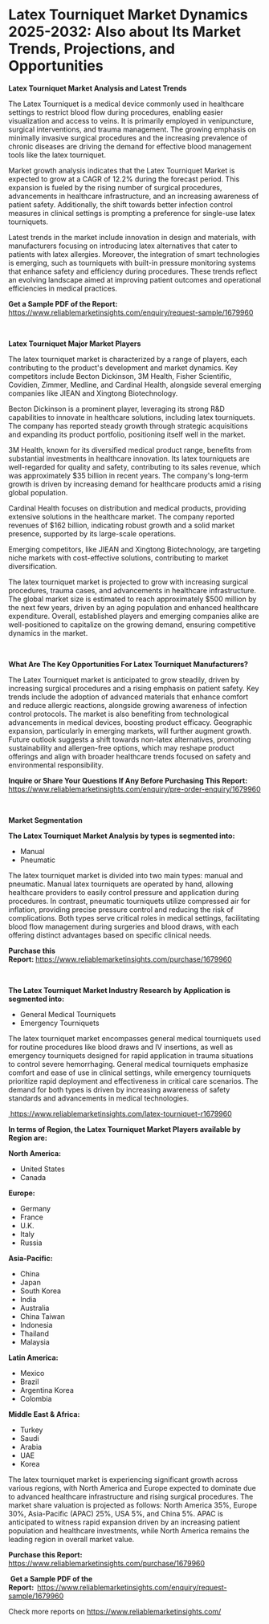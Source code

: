 <p><h1>Latex Tourniquet Market Dynamics 2025-2032: Also about Its Market Trends, Projections, and Opportunities</h1></p><p><strong>Latex Tourniquet Market Analysis and Latest Trends</strong></p>
<p><p>The Latex Tourniquet is a medical device commonly used in healthcare settings to restrict blood flow during procedures, enabling easier visualization and access to veins. It is primarily employed in venipuncture, surgical interventions, and trauma management. The growing emphasis on minimally invasive surgical procedures and the increasing prevalence of chronic diseases are driving the demand for effective blood management tools like the latex tourniquet.</p><p>Market growth analysis indicates that the Latex Tourniquet Market is expected to grow at a CAGR of 12.2% during the forecast period. This expansion is fueled by the rising number of surgical procedures, advancements in healthcare infrastructure, and an increasing awareness of patient safety. Additionally, the shift towards better infection control measures in clinical settings is prompting a preference for single-use latex tourniquets.</p><p>Latest trends in the market include innovation in design and materials, with manufacturers focusing on introducing latex alternatives that cater to patients with latex allergies. Moreover, the integration of smart technologies is emerging, such as tourniquets with built-in pressure monitoring systems that enhance safety and efficiency during procedures. These trends reflect an evolving landscape aimed at improving patient outcomes and operational efficiencies in medical practices.</p></p>
<p><strong>Get a Sample PDF of the Report:&nbsp;</strong> <a href="https://www.reliablemarketinsights.com/enquiry/request-sample/1679960?utm_campaign=2111&utm_medium=2&utm_source=Github&utm_content=ia&utm_term=25032025&utm_id=latex-tourniquet">https://www.reliablemarketinsights.com/enquiry/request-sample/1679960</a></p>
<p>&nbsp;</p>
<p><strong>Latex Tourniquet Major Market Players</strong></p>
<p><p>The latex tourniquet market is characterized by a range of players, each contributing to the product's development and market dynamics. Key competitors include Becton Dickinson, 3M Health, Fisher Scientific, Covidien, Zimmer, Medline, and Cardinal Health, alongside several emerging companies like JIEAN and Xingtong Biotechnology.</p><p>Becton Dickinson is a prominent player, leveraging its strong R&D capabilities to innovate in healthcare solutions, including latex tourniquets. The company has reported steady growth through strategic acquisitions and expanding its product portfolio, positioning itself well in the market.</p><p>3M Health, known for its diversified medical product range, benefits from substantial investments in healthcare innovation. Its latex tourniquets are well-regarded for quality and safety, contributing to its sales revenue, which was approximately $35 billion in recent years. The company's long-term growth is driven by increasing demand for healthcare products amid a rising global population.</p><p>Cardinal Health focuses on distribution and medical products, providing extensive solutions in the healthcare market. The company reported revenues of $162 billion, indicating robust growth and a solid market presence, supported by its large-scale operations.</p><p>Emerging competitors, like JIEAN and Xingtong Biotechnology, are targeting niche markets with cost-effective solutions, contributing to market diversification.</p><p>The latex tourniquet market is projected to grow with increasing surgical procedures, trauma cases, and advancements in healthcare infrastructure. The global market size is estimated to reach approximately $500 million by the next few years, driven by an aging population and enhanced healthcare expenditure. Overall, established players and emerging companies alike are well-positioned to capitalize on the growing demand, ensuring competitive dynamics in the market.</p></p>
<p>&nbsp;</p>
<p><strong>What Are The Key Opportunities For Latex Tourniquet Manufacturers?</strong></p>
<p><p>The Latex Tourniquet market is anticipated to grow steadily, driven by increasing surgical procedures and a rising emphasis on patient safety. Key trends include the adoption of advanced materials that enhance comfort and reduce allergic reactions, alongside growing awareness of infection control protocols. The market is also benefiting from technological advancements in medical devices, boosting product efficacy. Geographic expansion, particularly in emerging markets, will further augment growth. Future outlook suggests a shift towards non-latex alternatives, promoting sustainability and allergen-free options, which may reshape product offerings and align with broader healthcare trends focused on safety and environmental responsibility.</p></p>
<p><strong>Inquire or Share Your Questions If Any Before Purchasing This Report:</strong> <a href="https://www.reliablemarketinsights.com/enquiry/pre-order-enquiry/1679960?utm_campaign=2111&utm_medium=2&utm_source=Github&utm_content=ia&utm_term=25032025&utm_id=latex-tourniquet">https://www.reliablemarketinsights.com/enquiry/pre-order-enquiry/1679960</a></p>
<p>&nbsp;</p>
<p><strong>Market Segmentation</strong></p>
<p><strong>The Latex Tourniquet Market Analysis by types is segmented into:</strong></p>
<p><ul><li>Manual</li><li>Pneumatic</li></ul></p>
<p><p>The latex tourniquet market is divided into two main types: manual and pneumatic. Manual latex tourniquets are operated by hand, allowing healthcare providers to easily control pressure and application during procedures. In contrast, pneumatic tourniquets utilize compressed air for inflation, providing precise pressure control and reducing the risk of complications. Both types serve critical roles in medical settings, facilitating blood flow management during surgeries and blood draws, with each offering distinct advantages based on specific clinical needs.</p></p>
<p><strong>Purchase this Report:&nbsp;</strong><a href="https://www.reliablemarketinsights.com/purchase/1679960?utm_campaign=2111&utm_medium=2&utm_source=Github&utm_content=ia&utm_term=25032025&utm_id=latex-tourniquet">https://www.reliablemarketinsights.com/purchase/1679960</a></p>
<p>&nbsp;</p>
<p><strong>The Latex Tourniquet Market Industry Research by Application is segmented into:</strong></p>
<p><ul><li>General Medical Tourniquets</li><li>Emergency Tourniquets</li></ul></p>
<p><p>The latex tourniquet market encompasses general medical tourniquets used for routine procedures like blood draws and IV insertions, as well as emergency tourniquets designed for rapid application in trauma situations to control severe hemorrhaging. General medical tourniquets emphasize comfort and ease of use in clinical settings, while emergency tourniquets prioritize rapid deployment and effectiveness in critical care scenarios. The demand for both types is driven by increasing awareness of safety standards and advancements in medical technologies.</p></p>
<p><a href="https://www.reliablemarketinsights.com/latex-tourniquet-r1679960?utm_campaign=2111&utm_medium=2&utm_source=Github&utm_content=ia&utm_term=25032025&utm_id=latex-tourniquet">&nbsp;https://www.reliablemarketinsights.com/latex-tourniquet-r1679960</a></p>
<p><strong>In terms of Region, the Latex Tourniquet Market Players available by Region are:</strong></p>
<p>
    <p> <strong> North America: </strong>
        <ul>
            <li>United States</li>
            <li>Canada</li>
        </ul>
        </p> 
    <p> <strong> Europe: </strong>
        <ul>
            <li>Germany</li>
            <li>France</li>
            <li>U.K.</li>
            <li>Italy</li>
            <li>Russia</li>
        </ul>
        </p> 
    <p> <strong> Asia-Pacific: </strong>
        <ul>
            <li>China</li>
            <li>Japan</li>
            <li>South Korea</li>
            <li>India</li>
            <li>Australia</li>
            <li>China Taiwan</li>
            <li>Indonesia</li>
            <li>Thailand</li>
            <li>Malaysia</li>
        </ul>
        </p> 
    <p> <strong> Latin America: </strong>
        <ul>
            <li>Mexico</li>
            <li>Brazil</li>
            <li>Argentina Korea</li>
            <li>Colombia</li>
        </ul>
        </p> 
    <p> <strong> Middle East & Africa: </strong>
        <ul>
            <li>Turkey</li>
            <li>Saudi</li>
            <li>Arabia</li>
            <li>UAE</li>
            <li>Korea</li>
        </ul>
    </p>
    </p>
<p><p>The latex tourniquet market is experiencing significant growth across various regions, with North America and Europe expected to dominate due to advanced healthcare infrastructure and rising surgical procedures. The market share valuation is projected as follows: North America 35%, Europe 30%, Asia-Pacific (APAC) 25%, USA 5%, and China 5%. APAC is anticipated to witness rapid expansion driven by an increasing patient population and healthcare investments, while North America remains the leading region in overall market value.</p></p>
<p><strong>Purchase this Report: </strong><a href="https://www.reliablemarketinsights.com/purchase/1679960?utm_campaign=2111&utm_medium=2&utm_source=Github&utm_content=ia&utm_term=25032025&utm_id=latex-tourniquet">https://www.reliablemarketinsights.com/purchase/1679960</a></p>
<p>&nbsp;<strong>Get a Sample PDF of the Report:&nbsp;&nbsp;</strong><a href="https://www.reliablemarketinsights.com/enquiry/request-sample/1679960?utm_campaign=2111&utm_medium=2&utm_source=Github&utm_content=ia&utm_term=25032025&utm_id=latex-tourniquet">https://www.reliablemarketinsights.com/enquiry/request-sample/1679960</a></p>
<p><strong></strong></p>
<p>Check more reports on <a href="https://www.reliablemarketinsights.com/?utm_campaign=2111&utm_medium=2&utm_source=Github&utm_content=ia&utm_term=25032025&utm_id=latex-tourniquet">https://www.reliablemarketinsights.com/</a></p>